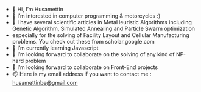 - 👋 Hi, I’m Husamettin
- 👀 I’m interested in computer programming & motorcycles :)
- 👀 I have several scientific articles in MetaHeuristic Algorithms including Genetic Algorithm, Simulated Annealing and Particle Swarm optimization
-  especially for the solving of Facility Layout and Cellular Manufacturing problems. You check out these from scholar.google.com
- 🌱 I’m currently learning Javascript
- 💞️ I’m looking forward to collaborate on the solving of any kind of NP-hard problem
- 💞️ I’m looking forward to collaborate on Front-End projects
- 📫 Here is my email address if you want to contact me : husamettinbe@gmail.com

<!---
husamettinbayram/husamettinbayram is a ✨ special ✨ repository because its `README.md` (this file) appears on your GitHub profile.
You can click the Preview link to take a look at your changes.
--->
